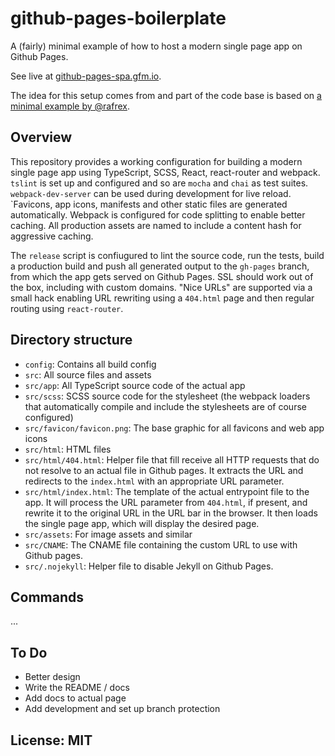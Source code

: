 # github-pages-boilerplate

A (fairly) minimal example of how to host a modern single page app on Github Pages.

See live at [github-pages-spa.gfm.io](https://github-pages-spa.gfm.io).

The idea for this setup comes from and part of the code base is based on [a minimal example by @rafrex](https://github.com/rafrex/spa-github-pages).

## Overview

This repository provides a working configuration for building a modern single page app using TypeScript, SCSS, React, react-router and webpack. `tslint` is set up and configured and so are `mocha` and `chai` as test suites. `webpack-dev-server` can be used during development for live reload. `Favicons, app icons, manifests and other static files are generated automatically. Webpack is configured for code splitting to enable better caching. All production assets are named to include a content hash for aggressive caching.

The `release` script is confiugured to lint the source code, run the tests, build a production build and push all generated output to the `gh-pages` branch, from which the app gets served on Github Pages. SSL should work out of the box, including with custom domains. "Nice URLs" are supported via a small hack enabling URL rewriting using a `404.html` page and then regular routing using `react-router`.

## Directory structure

* `config`: Contains all build config
* `src`: All source files and assets
* `src/app`: All TypeScript source code of the actual app
* `src/scss`: SCSS source code for the stylesheet (the webpack loaders that automatically compile and include the stylesheets are of course configured)
* `src/favicon/favicon.png`: The base graphic for all favicons and web app icons
* `src/html`: HTML files
* `src/html/404.html`: Helper file that fill receive all HTTP requests that do not resolve to an actual file in Github pages. It extracts the URL and redirects to the `index.html` with an appropriate URL parameter.
* `src/html/index.html`: The template of the actual entrypoint file to the app. It will process the URL parameter from `404.html`, if present, and rewrite it to the original URL in the URL bar in the browser. It then loads the single page app, which will display the desired page.
* `src/assets`: For image assets and similar
* `src/CNAME`: The CNAME file containing the custom URL to use with Github pages.
* `src/.nojekyll`: Helper file to disable Jekyll on Github Pages.

## Commands

...

## To Do

* Better design
* Write the README / docs
* Add docs to actual page
* Add development and set up branch protection

## License: MIT
